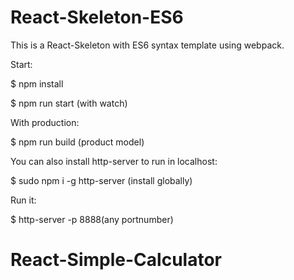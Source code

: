 # React-Skeleton-ES6

This is a React-Skeleton with ES6 syntax template using webpack.

Start:

$ npm install

$ npm run start    (with watch)

With production:

$ npm run build    (product model)

You can also install http-server to run in localhost:

$ sudo npm i -g http-server  (install globally)

Run it: 

$ http-server -p 8888(any portnumber)
# React-Simple-Calculator
